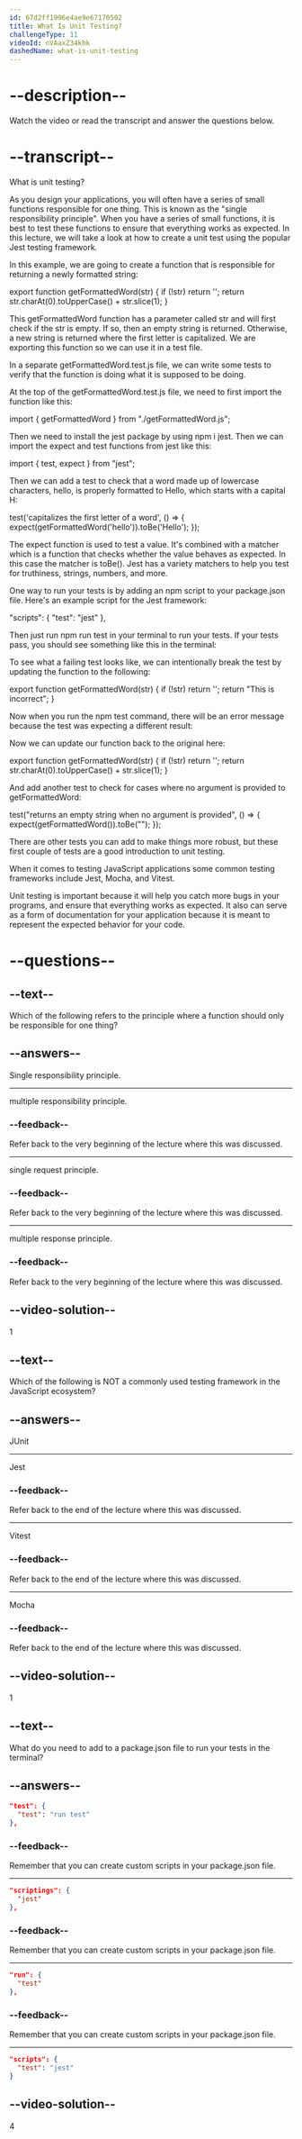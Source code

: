 ```yaml
---
id: 67d2ff1996e4ae9e67170502
title: What Is Unit Testing?
challengeType: 11
videoId: nVAaxZ34khk
dashedName: what-is-unit-testing
---
```


# --description--

Watch the video or read the transcript and answer the questions below.

# --transcript--

What is unit testing?

As you design your applications, you will often have a series of small functions responsible for one thing. This is known as the "single responsibility principle". When you have a series of small functions, it is best to test these functions to ensure that everything works as expected. In this lecture, we will take a look at how to create a unit test using the popular Jest testing framework. 

In this example, we are going to create a function that is responsible for returning a newly formatted string: 

export function getFormattedWord(str) {
  if (!str) return '';
  return str.charAt(0).toUpperCase() + str.slice(1);
}

This getFormattedWord function has a parameter called str and will first check if the str is empty.  If so, then an empty string is returned. Otherwise, a new string is returned where the first letter is capitalized.  We are exporting this function so we can use it in a test file.

In a separate getFormattedWord.test.js file, we can write some tests to verify that the function is doing what it is supposed to be doing. 

At the top of the getFormattedWord.test.js file, we need to first import the function like this:

import { getFormattedWord } from "./getFormattedWord.js";

Then we need to install the jest package by using npm i jest. Then we can import the expect and test functions from jest like this:

import { test, expect } from "jest";

Then we can add a test to check that a word made up of lowercase characters, hello, is properly formatted to Hello, which starts with a capital H:

test('capitalizes the first letter of a word', () => {
  expect(getFormattedWord('hello')).toBe('Hello');
});

The expect function is used to test a value. It's combined with a matcher which is a function that checks whether the value behaves as expected. In this case the matcher is toBe(). Jest has a variety matchers to help you test for truthiness, strings, numbers, and more.

One way to run your tests is by adding an npm script to your package.json file. Here's an example script for the Jest framework:

"scripts": {
  "test": "jest"
},

Then just run npm run test in your terminal to run your tests. If your tests pass, you should see something like this in the terminal:

To see what a failing test looks like, we can intentionally break the test by updating the function to the following:

export function getFormattedWord(str) {
  if (!str) return '';
  return "This is incorrect";
}

Now when you run the npm test command, there will be an error message because the test was expecting a different result:

Now we can update our function back to the original here:

export function getFormattedWord(str) {
  if (!str) return '';
  return str.charAt(0).toUpperCase() + str.slice(1);
}

And add another test to check for cases where no argument is provided to getFormattedWord:

test("returns an empty string when no argument is provided", () => {
  expect(getFormattedWord()).toBe("");
});

There are other tests you can add to make things more robust, but these first couple of tests are a good introduction to unit testing.

When it comes to testing JavaScript applications some common testing frameworks include Jest, Mocha, and Vitest.

Unit testing is important because it will help you catch more bugs in your programs, and ensure that everything works as expected. It also can serve as a form of documentation for your application because it is meant to represent the expected behavior for your code.

# --questions--

## --text--

Which of the following refers to the principle where a function should only be responsible for one thing?

## --answers--

Single responsibility principle.

---

multiple responsibility principle.

### --feedback--

Refer back to the very beginning of the lecture where this was discussed.

---

single request principle.

### --feedback--

Refer back to the very beginning of the lecture where this was discussed.

---

multiple response principle.

### --feedback--

Refer back to the very beginning of the lecture where this was discussed.

## --video-solution--

1

## --text--

Which of the following is NOT a commonly used testing framework in the JavaScript ecosystem?

## --answers--

JUnit

---

Jest

### --feedback--

Refer back to the end of the lecture where this was discussed.

---

Vitest

### --feedback--

Refer back to the end of the lecture where this was discussed.

---

Mocha

### --feedback--

Refer back to the end of the lecture where this was discussed.

## --video-solution--

1

## --text--

What do you need to add to a package.json file to run your tests in the terminal?

## --answers--

```json
"test": {
  "test": "run test"
},
```

### --feedback--

Remember that you can create custom scripts in your package.json file.

---

```json
"scriptings": {
  "jest"
},
```

### --feedback--

Remember that you can create custom scripts in your package.json file.

---

```json
"run": {
  "test"
},
```

### --feedback--

Remember that you can create custom scripts in your package.json file.

---

```json
"scripts": {
  "test": "jest"
}
```

## --video-solution--

4

